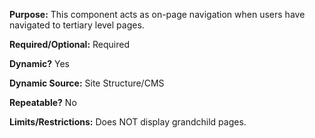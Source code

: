 **Purpose:** This component acts as on-page navigation when users have navigated to tertiary level pages.

**Required/Optional:** Required

**Dynamic?** Yes

**Dynamic Source:** Site Structure/CMS

**Repeatable?** No

**Limits/Restrictions:** Does NOT display grandchild pages.